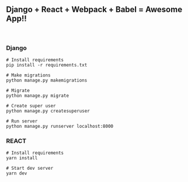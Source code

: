 <h2>Django + React + Webpack + Babel = Awesome App!!</h2>
<br>

### Django

```
# Install requirements
pip install -r requirements.txt

# Make migrations
python manage.py makemigrations

# Migrate
python manage.py migrate

# Create super user
python manage.py createsuperuser

# Run server
python manage.py runserver localhost:8000
```

### REACT

```
# Install requirements
yarn install

# Start dev server
yarn dev
```
